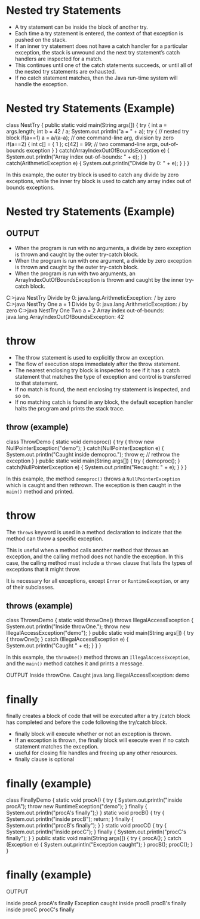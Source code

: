 # Nested try Statements

- A try statement can be inside the block of another try.
- Each time a try statement is entered, the context of that exception is pushed on the stack.
- If an inner try statement does not have a catch handler for a particular exception, the stack is unwound and the next try statement’s catch handlers are inspected for a match.
- This continues until one of the catch statements succeeds, or until all of the nested try statements are exhausted.
- If no catch statement matches, then the Java run-time system will handle the exception.

# Nested try Statements (Example)

class NestTry {
    public static void main(String args[]) {
        try {
            int a = args.length;
            int b = 42 / a;
            System.out.println("a = " + a);
            try { // nested try block
                if(a==1) a = a/(a-a); // one command-line arg, division by zero
                if(a==2) {
                    int c[] = { 1 };
                    c[42] = 99; // two command-line args, out-of-bounds exception
                }
            } catch(ArrayIndexOutOfBoundsException e) {
                System.out.println("Array index out-of-bounds: " + e);
            }
        } catch(ArithmeticException e) {
            System.out.println("Divide by 0: " + e);
        }
    }
}

In this example, the outer try block is used to catch any divide by zero exceptions, while the inner try block is used to catch any array index out of bounds exceptions.


# Nested try Statements (Example)

## OUTPUT

- When the program is run with no arguments, a divide by zero exception is thrown and caught by the outer try-catch block.
- When the program is run with one argument, a divide by zero exception is thrown and caught by the outer try-catch block.
- When the program is run with two arguments, an ArrayIndexOutOfBoundsException is thrown and caught by the inner try-catch block.

C:\>java NestTry
Divide by 0: java.lang.ArithmeticException: / by zero
C:\>java NestTry One
a = 1
Divide by 0: java.lang.ArithmeticException: / by zero
C:\>java NestTry One Two
a = 2
Array index out-of-bounds: java.lang.ArrayIndexOutOfBoundsException: 42


# throw

- The throw statement is used to explicitly throw an exception.
- The flow of execution stops immediately after the throw statement.
- The nearest enclosing try block is inspected to see if it has a catch statement that matches the type of exception and control is transferred to that statement.
- If no match is found, the next enclosing try statement is inspected, and so on.
- If no matching catch is found in any block, the default exception handler halts the program and prints the stack trace.

## throw (example)

class ThrowDemo {
    static void demoproc() {
        try {
            throw new NullPointerException("demo");
        } catch(NullPointerException e) {
            System.out.println("Caught inside demoproc.");
            throw e; // rethrow the exception
        }
    }
    public static void main(String args[]) {
        try {
            demoproc();
        } catch(NullPointerException e) {
            System.out.println("Recaught: " + e);
        }
    }
}

In this example, the method `demoproc()` throws a `NullPointerException` which is caught and then rethrown. The exception is then caught in the `main()` method and printed.

# throw

The `throws` keyword is used in a method declaration to indicate that the method can throw a specific exception. 

This is useful when a method calls another method that throws an exception, and the calling method does not handle the exception. In this case, the calling method must include a `throws` clause that lists the types of exceptions that it might throw.

It is necessary for all exceptions, except `Error` or `RuntimeException`, or any of their subclasses.

## throws (example)

class ThrowsDemo {
    static void throwOne() throws IllegalAccessException {
        System.out.println("Inside throwOne.");
        throw new IllegalAccessException("demo");
    }
    public static void main(String args[]) {
        try {
            throwOne();
        } catch (IllegalAccessException e) {
            System.out.println("Caught " + e);
        }
    }
}

In this example, the `throwOne()` method throws an `IllegalAccessException`, and the `main()` method catches it and prints a message.

OUTPUT
Inside throwOne.
Caught java.lang.IllegalAccessException: demo



# finally

finally creates a block of code that will be executed after a try /catch block has completed and before the code following the try/catch block. 
- finally block will execute whether or not an exception is thrown.
- If an exception is thrown, the finally block will execute even if no catch statement matches the exception.
- useful for closing file handles and freeing up any other resources.
- finally clause is optional


# finally (example)
class FinallyDemo {
 static void procA() {
 try {
 System.out.println("inside procA"); throw new RuntimeException("demo");
 } finally { System.out.println("procA's finally");}
 }
 static void procB() {
 try {
 System.out.println("inside procB"); return;
 } finally { System.out.println("procB's finally"); }
 }
 static void procC() {
 try {
 System.out.println("inside procC");
 } finally { System.out.println("procC's finally"); }
 }
 public static void main(String args[]) {
 try {
 procA();
 } catch (Exception e) {
 System.out.println("Exception caught");
 }
 procB();
 procC();
 }
}

# finally (example)

OUTPUT

inside procA
procA's finally
Exception caught
inside procB
procB's finally
inside procC
procC's finally
